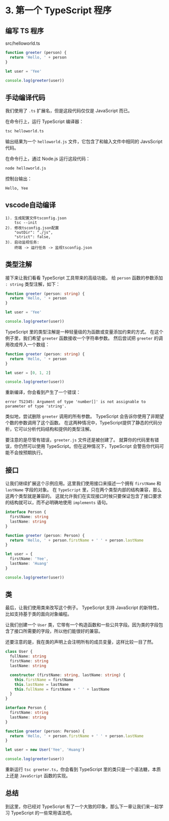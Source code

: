 # 3. 第一个 TypeScript 程序

## 编写 TS 程序
src/helloworld.ts

```typescript
function greeter (person) {
  return 'Hello, ' + person
}

let user = 'Yee'

console.log(greeter(user))
```

## 手动编译代码

我们使用了 `.ts` 扩展名，但是这段代码仅仅是 JavaScript 而已。

在命令行上，运行 TypeScript 编译器：

```bash
tsc helloworld.ts
```

输出结果为一个 `helloworld.js` 文件，它包含了和输入文件中相同的 JavsScript 代码。

在命令行上，通过 Node.js 运行这段代码：

```bash
node helloworld.js
```

控制台输出：

```
Hello, Yee
```

## vscode自动编译

    1). 生成配置文件tsconfig.json
        tsc --init
    2). 修改tsconfig.json配置
        "outDir": "./js",
        "strict": false,    
    3). 启动监视任务: 
        终端 -> 运行任务 -> 监视tsconfig.json

## 类型注解

接下来让我们看看 TypeScript 工具带来的高级功能。 给  `person` 函数的参数添加 `: string` 类型注解，如下：

```typescript
function greeter (person: string) {
  return 'Hello, ' + person
}

let user = 'Yee'

console.log(greeter(user))
```

TypeScript 里的类型注解是一种轻量级的为函数或变量添加约束的方式。 在这个例子里，我们希望 `greeter` 函数接收一个字符串参数。 然后尝试把 `greeter` 的调用改成传入一个数组：

```typescript
function greeter (person: string) {
  return 'Hello, ' + person
}

let user = [0, 1, 2]

console.log(greeter(user))
```

重新编译，你会看到产生了一个错误：

```
error TS2345: Argument of type 'number[]' is not assignable to parameter of type 'string'.
```

类似地，尝试删除 `greeter` 调用的所有参数。 TypeScript 会告诉你使用了非期望个数的参数调用了这个函数。 在这两种情况中，TypeScript提供了静态的代码分析，它可以分析代码结构和提供的类型注解。

要注意的是尽管有错误，`greeter.js` 文件还是被创建了。 就算你的代码里有错误，你仍然可以使用 TypeScript。但在这种情况下，TypeScript 会警告你代码可能不会按预期执行。

## 接口

让我们继续扩展这个示例应用。这里我们使用接口来描述一个拥有 `firstName` 和 `lastName` 字段的对象。 在 `TypeScript` 里，只在两个类型内部的结构兼容，那么这两个类型就是兼容的。 这就允许我们在实现接口时候只要保证包含了接口要求的结构就可以，而不必明确地使用 `implements` 语句。

```typescript
interface Person {
  firstName: string
  lastName: string
}

function greeter (person: Person) {
  return 'Hello, ' + person.firstName + ' ' + person.lastName
}

let user = {
  firstName: 'Yee',
  lastName: 'Huang'
}

console.log(greeter(user))
```

## 类

最后，让我们使用类来改写这个例子。 TypeScript 支持 JavaScript 的新特性，比如支持基于类的面向对象编程。

让我们创建一个 `User` 类，它带有一个构造函数和一些公共字段。因为类的字段包含了接口所需要的字段，所以他们能很好的兼容。

还要注意的是，我在类的声明上会注明所有的成员变量，这样比较一目了然。

```typescript
class User {
  fullName: string
  firstName: string
  lastName: string

  constructor (firstName: string, lastName: string) {
    this.firstName = firstName
    this.lastName = lastName
    this.fullName = firstName + ' ' + lastName
  }
}

interface Person {
  firstName: string
  lastName: string
}

function greeter (person: Person) {
  return 'Hello, ' + person.firstName + ' ' + person.lastName
}

let user = new User('Yee', 'Huang')

console.log(greeter(user))
```

重新运行 `tsc greeter.ts`，你会看到 TypeScript 里的类只是一个语法糖，本质上还是 `JavaScript` 函数的实现。

## 总结

到这里，你已经对 TypeScript 有了一个大致的印象，那么下一章让我们来一起学习 TypeScript 的一些常用语法吧。




